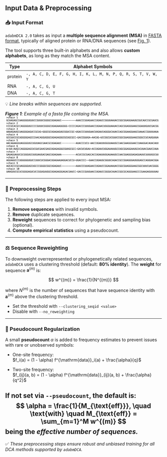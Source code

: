 ## Input Data & Preprocessing

### 📥 Input Format

`adabmDCA 2.0` takes as input a **multiple sequence alignment (MSA)** in [FASTA format](https://en.wikipedia.org/wiki/Multiple_sequence_alignment), typically of aligned protein or RNA/DNA sequences (see [Fig. 1](#fig-fasta)).

The tool supports three built-in alphabets and also allows **custom alphabets**, as long as they match the MSA content.

| Type     | Alphabet Symbols |
|----------|------------------|
| protein  | `-, A, C, D, E, F, G, H, I, K, L, M, N, P, Q, R, S, T, V, W, Y` |
| RNA      | `-, A, C, G, U` |
| DNA      | `-, A, C, G, T` |

💡 *Line breaks within sequences are supported.*

<span id="fig-fasta">___Figure 1__: Example of a fasta file containg the MSA._</span>
![Example FASTA](images/example_fasta_2.png)

---

### 🔧 Preprocessing Steps

The following steps are applied to every input MSA:

1. **Remove sequences** with invalid symbols.
2. **Remove** duplicate sequences.
3. **Reweight** sequences to correct for phylogenetic and sampling bias (optional).
4. **Compute empirical statistics** using a pseudocount.

---

### ⚖️ Sequence Reweighting

To downweight overrepresented or phylogenetically related sequences, `adabmDCA` uses a clustering threshold (default: **80% identity**). The **weight** for sequence $\mathbf{a}^{(m)}$ is:

$$
w^{(m)} = \frac{1}{N^{(m)}}
$$

where $N^{(m)}$ is the number of sequences that have sequence identity with $\mathbf{a}^{(m)}$ above the clustering threshold.

- Set the threshold with `--clustering_seqid <value>`
- Disable with `--no_reweighting`

---

### 🧮 Pseudocount Regularization

A small **pseudocount** $\alpha$ is added to frequency estimates to prevent issues with rare or unobserved symbols:

- One-site frequency:   
  $f_i(a) = (1 - \alpha) f^{\mathrm{data}}_i(a) + \frac{\alpha}{q}$

- Two-site frequency:  
  $f_{ij}(a, b) = (1 - \alpha) f^{\mathrm{data}}_{ij}(a, b) + \frac{\alpha}{q^2}$

If not set via `--pseudocount`, the default is:
$$
\alpha = \frac{1}{M_{\text{eff}}}, \quad \text{with} \quad M_{\text{eff}} = \sum_{m=1}^M w^{(m)}
$$
being the _effective number of sequences._
---

✅ *These preprocessing steps ensure robust and unbiased training for all DCA methods supported by `adabmDCA`.*

